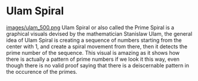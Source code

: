 # Ulam Spiral
[images/ulam_500.png]()
Ulam Spiral or also called the Prime Spiral is a graphical visuals devised by the mathematician Stanislaw Ulam, the general idea of Ulam Spiral is creating a sequence of numbers starting from the center with 1, and create a spiral movement from there, then it detects the prime number of the sequence. This visual is amazing as it shows how there is actually a pattern of prime numbers if we look it this way, even though there is no valid proof saying that there is a deiscernable pattern in the occurence of the primes.
